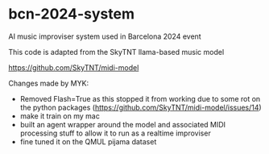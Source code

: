 # bcn-2024-system
AI music improviser system used in Barcelona 2024 event

This code is adapted from the SkyTNT llama-based music model

https://github.com/SkyTNT/midi-model

Changes made by MYK:

* Removed Flash=True as this stopped it from working due to some rot on the python packages
 (https://github.com/SkyTNT/midi-model/issues/14)
* make it train on my mac
* built an agent wrapper around the model and associated MIDI processing stuff to allow it to run as a realtime improviser
* fine tuned it on the QMUL pijama dataset


